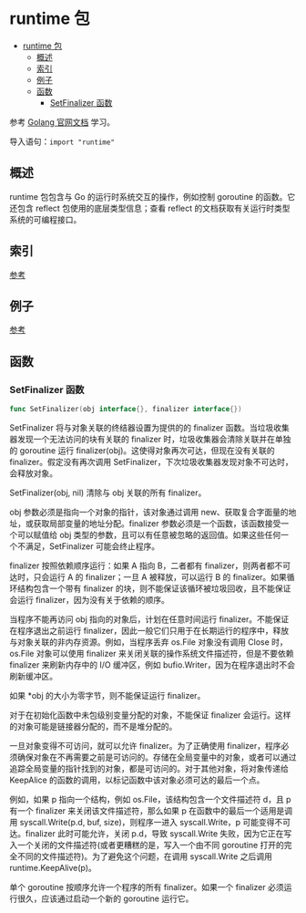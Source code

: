 # runtime 包

- [runtime 包](#runtime-包)
  - [概述](#概述)
  - [索引](#索引)
  - [例子](#例子)
  - [函数](#函数)
    - [SetFinalizer 函数](#setfinalizer-函数)

参考 [Golang 官网文档](https://pkg.go.dev/runtime) 学习。

导入语句：`import "runtime"`

## 概述

runtime 包包含与 Go 的运行时系统交互的操作，例如控制 goroutine 的函数。它还包含 reflect 包使用的底层类型信息；查看 reflect 的文档获取有关运行时类型系统的可编程接口。

## 索引

[参考](https://pkg.go.dev/runtime/#pkg-index)

## 例子

[参考](https://pkg.go.dev/runtime/#pkg-examples)

## 函数

### SetFinalizer 函数

```go
func SetFinalizer(obj interface{}, finalizer interface{})
```

SetFinalizer 将与对象关联的终结器设置为提供的的 finalizer 函数。当垃圾收集器发现一个无法访问的块有关联的 finalizer 时，垃圾收集器会清除关联并在单独的 goroutine 运行 finalizer(obj)。这使得对象再次可达，但现在没有关联的 finalizer。假定没有再次调用 SetFinalizer，下次垃圾收集器发现对象不可达时，会释放对象。

SetFinalizer(obj, nil) 清除与 obj 关联的所有 finalizer。

obj 参数必须是指向一个对象的指针，该对象通过调用 new、获取复合字面量的地址，或获取局部变量的地址分配。finalizer 参数必须是一个函数，该函数接受一个可以赋值给 obj 类型的参数，且可以有任意被忽略的返回值。如果这些任何一个不满足，SetFinalizer 可能会终止程序。

finalizer 按照依赖顺序运行：如果 A 指向 B，二者都有 finalizer，则两者都不可达时，只会运行 A 的 finalizer；一旦 A 被释放，可以运行 B 的 finalizer。如果循环结构包含一个带有 finalizer 的块，则不能保证该循环被垃圾回收，且不能保证会运行 finalizer，因为没有关于依赖的顺序。

当程序不能再访问 obj 指向的对象后，计划在任意时间运行 finalizer。不能保证在程序退出之前运行 finalizer，因此一般它们只用于在长期运行的程序中，释放与对象关联的非内存资源。例如，当程序丢弃 os.File 对象没有调用 Close 时，os.File 对象可以使用 finalizer 来关闭关联的操作系统文件描述符，但是不要依赖 finalizer 来刷新内存中的 I/O 缓冲区，例如 bufio.Writer，因为在程序退出时不会刷新缓冲区。

如果 *obj 的大小为零字节，则不能保证运行 finalizer。

对于在初始化函数中未包级别变量分配的对象，不能保证 finalizer 会运行。这样的对象可能是链接器分配的，而不是堆分配的。

一旦对象变得不可访问，就可以允许 finalizer。为了正确使用 finalizer，程序必须确保对象在不再需要之前是可访问的。存储在全局变量中的对象，或者可以通过追踪全局变量的指针找到的对象，都是可访问的。对于其他对象，将对象传递给 KeepAlice 的函数的调用，以标记函数中该对象必须可达的最后一个点。

例如，如果 p 指向一个结构，例如 os.File，该结构包含一个文件描述符 d，且 p 有一个 finalizer 来关闭该文件描述符，那么如果 p 在函数中的最后一个适用是调用 syscall.Write(p.d, buf, size)，则程序一进入 syscall.Write，p 可能变得不可达。finalizer 此时可能允许，关闭 p.d，导致 syscall.Write 失败，因为它正在写入一个关闭的文件描述符(或者更糟糕的是，写入一个由不同 goroutine 打开的完全不同的文件描述符)。为了避免这个问题，在调用 syscall.Write 之后调用 runtime.KeepAlive(p)。

单个 goroutine 按顺序允许一个程序的所有 finalizer。如果一个 finalizer 必须运行很久，应该通过启动一个新的 goroutine 运行它。
